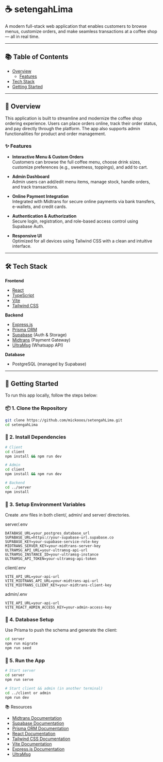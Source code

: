 # ☕ setengahLima 

A modern full-stack web application that enables customers to browse menus, customize orders, and make seamless transactions at a coffee shop — all in real time.

---

## 📚 Table of Contents

- [Overview](#overview)
  - [Features](#features)
- [Tech Stack](#tech-stack)
- [Getting Started](#getting-started)

---

## 📖 Overview

This application is built to streamline and modernize the coffee shop ordering experience. Users can place orders online, track their order status, and pay directly through the platform. The app also supports admin functionalities for product and order management.

### ✨ Features

- **Interactive Menu & Custom Orders**  
  Customers can browse the full coffee menu, choose drink sizes, customize preferences (e.g., sweetness, toppings), and add to cart.

- **Admin Dashboard**  
  Admin users can add/edit menu items, manage stock, handle orders, and track transactions.

- **Online Payment Integration**  
  Integrated with Midtrans for secure online payments via bank transfers, e-wallets, and credit cards.

- **Authentication & Authorization**  
  Secure login, registration, and role-based access control using Supabase Auth.

- **Responsive UI**  
  Optimized for all devices using Tailwind CSS with a clean and intuitive interface.

---

## 🛠 Tech Stack

**Frontend**
- [React](https://reactjs.org/)
- [TypeScript](https://www.typescriptlang.org/)
- [Vite](https://vitejs.dev/)
- [Tailwind CSS](https://tailwindcss.com/)

**Backend**
- [Express.js](https://expressjs.com/)
- [Prisma ORM](https://www.prisma.io/)
- [Supabase](https://supabase.com/) (Auth & Storage)
- [Midtrans](https://midtrans.com/) (Payment Gateway)
- [UltraMsg](https://ultramsg.com/) (Whatsapp API)

**Database**
- PostgreSQL (managed by Supabase)

---

## 🚀 Getting Started

To run this app locally, follow the steps below:

### 📦 1. Clone the Repository

```bash
git clone https://github.com/mickooos/setengahLima.git
cd setengahLima
```

### 📁 2. Install Dependencies
```bash
# Client
cd client
npm install && npm run dev

# Admin
cd client
npm install && npm run dev

# Backend
cd ../server
npm install
```

### 🔐 3. Setup Environment Variables
Create .env files in both client/, admin/ and server/ directories.

server/.env
```.env
DATABASE_URL=your_postgres_database_url
SUPABASE_URL=https://your-supabase-url.supabase.co
SUPABASE_KEY=your-supabase-service-role-key
MIDTRANS_SERVER_KEY=your-midtrans-server-key
ULTRAMSG_API_URL=your-ultramsg-api-url
ULTRAMSG_INSTANCE_ID=your-ultramsg-instance
ULTRAMSG_API_TOKEN=your-ultramsg-api-token
```

client/.env
```.env
VITE_API_URL=your-api-url
VITE_MIDTRANS_API_URL=your-midtrans-api-url
VITE_MIDTRANS_CLIENT_KEY=your-midtrans-client-key
```

admin/.env
```.env
VITE_API_URL=your-api-url
VITE_REACT_ADMIN_ACCESS_KEY=your-admin-access-key
```

### 🧱 4. Database Setup
Use Prisma to push the schema and generate the client:
```bash
cd server
npm run migrate
npm run seed
```
### 🏃 5. Run the App
```bash
# Start server
cd server
npm run serve

# Start client && admin (in another terminal)
cd ../client or admin
npm run dev
```
📚 Resources

- [Midtrans Documentation](https://docs.midtrans.com/)
- [Supabase Documentation](https://supabase.com/docs)
- [Prisma ORM Documentation](https://www.prisma.io/docs)
- [React Documentation](https://react.dev/learn/installation)
- [Tailwind CSS Documentation](https://v2.tailwindcss.com/docs)
- [Vite Documentation](https://vite.dev/guide/)
- [Express.js Documentation](https://expressjs.com/en/starter/installing.html)
- [UltraMsg](https://docs.ultramsg.com/)
